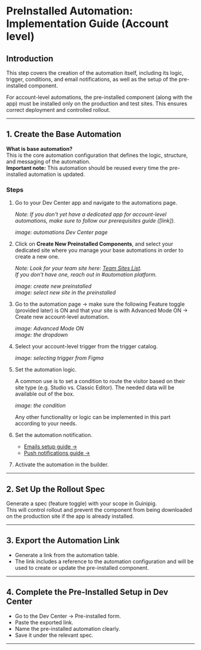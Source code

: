 # PreInstalled Automation: Implementation Guide (Account level)

## Introduction

This step covers the creation of the automation itself, including its logic, trigger, conditions, and email notifications, as well as the setup of the pre-installed component.

For account-level automations, the pre-installed component (along with the app) must be installed only on the production and test sites. This ensures correct deployment and controlled rollout.

---

## 1. Create the Base Automation

**What is base automation?**  
This is the core automation configuration that defines the logic, structure, and messaging of the automation.  
**Important note:** This automation should be reused every time the pre-installed automation is updated.

### Steps

1. Go to your Dev Center app and navigate to the automations page.

   *Note: If you don't yet have a dedicated app for account-level automations, make sure to follow our prerequisites guide ([link]).*

   _image: automations Dev Center page_

2. Click on **Create New Preinstalled Components**, and select your dedicated site where you manage your base automations in order to create a new one.
   
   *Note: Look for your team site here: [Team Sites List](https://docs.google.com/spreadsheets/d/1nlqcgy7C_8N5t0FsUWgLDB3nfQhNZbV-YSw4IZ9zr7U/edit?gid=0#gid=0).  
   If you don't have one, reach out in #automation platform.*

   _image: create new preinstalled_  
   _image: select new site in the preinstalled_

3. Go to the automation page → make sure the following Feature toggle (provided later) is ON and that your site is with Advanced Mode ON → Create new account-level automation.

   _image: Advanced Mode ON_  
   _image: the dropdown_

4. Select your account-level trigger from the trigger catalog.

   _image: selecting trigger from Figma_

5. Set the automation logic.

   A common use is to set a condition to route the visitor based on their site type (e.g. Studio vs. Classic Editor). The needed data will be available out of the box.

   _image: the condition_

   Any other functionality or logic can be implemented in this part according to your needs.

6. Set the automation notification.

   - [Emails setup guide →](#)  
   - [Push notifications guide →](#)

7. Activate the automation in the builder.

---

## 2. Set Up the Rollout Spec

Generate a spec (feature toggle) with your scope in Guinipig.  
This will control rollout and prevent the component from being downloaded on the production site if the app is already installed.

---

## 3. Export the Automation Link

- Generate a link from the automation table.
- The link includes a reference to the automation configuration and will be used to create or update the pre-installed component.

---

## 4. Complete the Pre-Installed Setup in Dev Center

- Go to the Dev Center → Pre-installed form.
- Paste the exported link.
- Name the pre-installed automation clearly.
- Save it under the relevant spec.

---

